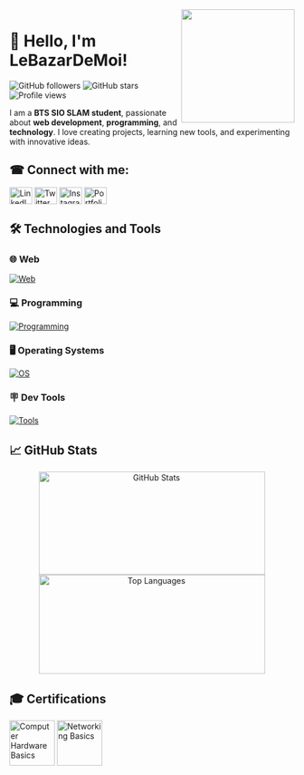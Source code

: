 <img align='right' src='https://user-images.githubusercontent.com/5713670/87202985-820dcb80-c2b6-11ea-9f56-7ec461c497c3.gif' width='200'>

# 👋 Hello, I'm LeBazarDeMoi!

![GitHub followers](https://img.shields.io/github/followers/LeBazarDeMoi?style=social)
![GitHub stars](https://img.shields.io/github/stars/LeBazarDeMoi?style=social)
![Profile views](https://komarev.com/ghpvc/?username=LeBazarDeMoi&color=blueviolet)

I am a **BTS SIO SLAM student**, passionate about **web development**, **programming**, and **technology**. I love creating projects, learning new tools, and experimenting with innovative ideas.

## ☎ Connect with me:
<p align="left">
<a href="https://www.linkedin.com/in/ton-profil" target="blank"><img align="center" src="https://raw.githubusercontent.com/rahuldkjain/github-profile-readme-generator/master/src/images/icons/Social/linked-in-alt.svg" alt="LinkedIn" height="30" width="40" /></a>
<a href="https://twitter.com/ton-profil" target="blank"><img align="center" src="https://raw.githubusercontent.com/rahuldkjain/github-profile-readme-generator/master/src/images/icons/Social/twitter.svg" alt="Twitter" height="30" width="40" /></a>
<a href="https://instagram.com/ton-profil" target="blank"><img align="center" src="https://raw.githubusercontent.com/rahuldkjain/github-profile-readme-generator/master/src/images/icons/Social/instagram.svg" alt="Instagram" height="30" width="40" /></a>
<a href="https://ton-portfolio.com" target="blank"><img align="center" src="https://raw.githubusercontent.com/rahuldkjain/github-profile-readme-generator/master/src/images/icons/Social/website.svg" alt="Portfolio" height="30" width="40" /></a>
</p>

## 🛠️ Technologies and Tools
### 🌐 Web
[![Web](https://skillicons.dev/icons?i=php,html,css,js,bootstrap,scss)](./)
### 💻 Programming
[![Programming](https://skillicons.dev/icons?i=java,python,nodejs)](./)
### 🖥️ Operating Systems
[![OS](https://skillicons.dev/icons?i=windows,ubuntu)](./)
### 🪧 Dev Tools
[![Tools](https://skillicons.dev/icons?i=vscode,git,github,githubactions)](./)

## 📈 GitHub Stats
<p align="center">
  <img src="https://github-readme-stats.vercel.app/api?username=LeBazarDeMoi&show_icons=true&theme=radical" alt="GitHub Stats" width="400" height="182">
  <img src="https://github-readme-stats.vercel.app/api/top-langs/?username=LeBazarDeMoi&layout=compact&theme=radical" alt="Top Languages" width="400" height="175">
</p>

## 🎓 Certifications
<a href="https://www.credly.com/badges/21851944-3385-4a80-a2e4-61ac5f01e3fe" title="Computer Hardware Basics"><img src="https://images.credly.com/size/80x80/images/19e742ef-13be-4d26-87ed-ac8f5fd0643c/image.png" alt="Computer Hardware Basics" width="80" height="80"></a>
<a href="https://www.credly.com/badges/c78c8d55-b833-4508-8f5b-9859797e8da0" title="Networking Basics"><img src="https://images.credly.com/size/80x80/images/5bdd6a39-3e03-4444-9510-ecff80c9ce79/image.png" alt="Networking Basics" width="80" height="80"></a>
